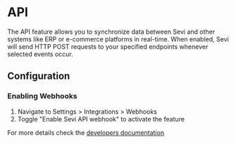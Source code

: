 # API

The API feature allows you to synchronize data between Sevi and other systems like ERP or e-commerce platforms in real-time. When enabled, Sevi will send HTTP POST requests to your specified endpoints whenever selected events occur.

## Configuration

### Enabling Webhooks

1. Navigate to Settings > Integrations > Webhooks
2. Toggle "Enable Sevi API webhook" to activate the feature

For more details check the [developers documentation](/docs/developer/intro)
